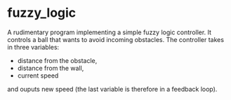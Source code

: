 # fuzzy_logic

A rudimentary program implementing a simple fuzzy logic controller. 
It controls a ball that wants to avoid incoming obstacles. The controller takes in three variables:

- distance from the obstacle,
- distance from the wall,
- current speed

and ouputs new speed (the last variable is therefore in a feedback loop).
